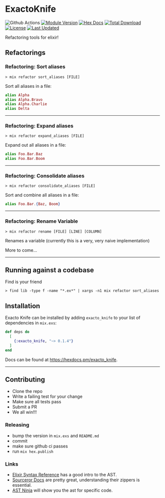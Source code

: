 # ExactoKnife

![Github Actions](https://github.com/jeremylightsmith/exacto_knife/actions/workflows/elixir.yml/badge.svg?branch=main)
[![Module Version](https://img.shields.io/hexpm/v/exacto_knife.svg)](https://hex.pm/packages/exacto_knife)
[![Hex Docs](https://img.shields.io/badge/hex-docs-lightgreen.svg)](https://hexdocs.pm/exacto_knife/)
[![Total Download](https://img.shields.io/hexpm/dt/exacto_knife.svg)](https://hex.pm/packages/exacto_knife)
[![License](https://img.shields.io/hexpm/l/exacto_knife.svg)](https://github.com/jeremylightsmith/exacto_knife/blob/master/LICENSE)
[![Last Updated](https://img.shields.io/github/last-commit/jeremylightsmith/exacto_knife.svg)](https://github.com/jeremylightsmith/exacto_knife/commits/master)

Refactoring tools for elixir!

## Refactorings

### Refactoring: Sort aliases

```
> mix refactor sort_aliases [FILE]
```

Sort all aliases in a file:

```elixir
alias Alpha
alias Alpha.Bravo
alias Alpha.Charlie
alias Delta
```

----

### Refactoring: Expand aliases

```
> mix refactor expand_aliases [FILE]
```

Expand out all aliases in a file:

```elixir
alias Foo.Bar.Baz
alias Foo.Bar.Boom
```

----

### Refactoring: Consolidate aliases

```
> mix refactor consolidate_aliases [FILE]
```

Sort and combine all aliases in a file:

```elixir
alias Foo.Bar.{Baz, Boom}
```

----

### Refactoring: Rename Variable

```
> mix refactor rename [FILE] [LINE] [COLUMN]
```

Renames a variable (currently this is a very, very naive implementation)


More to come...

----

## Running against a codebase

Find is your friend

```
> find lib -type f -name "*.ex*" | xargs -n1 mix refactor sort_aliases
```

## Installation

Exacto Knife can be installed by adding `exacto_knife` to your list of dependencies in `mix.exs`:

```elixir
def deps do
  [
    {:exacto_knife, "~> 0.1.4"}
  ]
end
```

Docs can be found at <https://hexdocs.pm/exacto_knife>.

----

## Contributing

* Clone the repo
* Write a failing test for your change
* Make sure all tests pass
* Submit a PR
* We all win!!!

### Releasing

* bump the version in `mix.exs` and `README.md`
* commit
* make sure github ci passes
* run `mix hex.publish`

### Links

* [Elixir Syntax Reference](https://hexdocs.pm/elixir/syntax-reference.html#the-elixir-ast) has a good intro to the AST.
* [Sourceror Docs](https://hexdocs.pm/sourceror/readme.html) are pretty great, understanding their zippers is essential.
* [AST Ninja](https://ast.ninja/) will show you the ast for specific code.